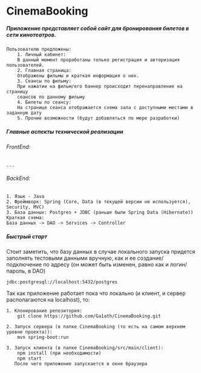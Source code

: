 # CinemaBooking
##### Приложение представляет собой сайт для бронирования билетов в сети кинотеатров.
    Пользователю предложены:
        1. Личный кабинет: 
        В данный момент проработаны только регистрация и авторизация пользователей.
        2. Главная страница:
        Отображены фильмы и краткая информация о них.
        3. Сеансы по фильму:
        При нажатии на фильм/его баннер происходит перенаправление на страницу 
        сеансов по данному фильму
        4. Билеты по сеансу:
        На странице сеанса отображается схема зала с доступными местами в заданную дату
        5. Прочие возможности (будут добавляться по мере разработки)

##### Главные аспекты технической реализации
###### FrontEnd:
    ...
###### BackEnd:
    1. Язык - Java
    2. Фреймворк: Spring (Core, Data (в текущей версии не используется), Security, MVC)
    3. База данных: Postgres + JDBC (раньше были Spring Data (Hibernate))
    Краткая схема:
    База данных -> DAO -> Services -> Controller

##### Быстрый старт
Стоит заметить, что базу данных в случае локального запуска придется заполнять тестовыми данными вручную, как и ее создание/подключение по адресу (он может быть изменен, равно как и логин/пароль, в DAO)
    
    jdbc:postgresql://localhost:5432/postgres
    
Так как приложение работает пока что локально 
(и клиент, и сервер располагаются на localhost), то:
    
    1. Клонирование репозитория:
        git clone https://github.com/Ga1ath/CinemaBooking.git
        
    2. Запуск сервера (в папке CinemaBooking (то есть на самом верхнем уровне проекта)):
        mvn spring-boot:run
        
    3. Запуск клиента (в папке CinemaBooking/src/main/client):
        npm install (при необходимости)
        npm start
       После чего приложение запускается в окне браузера
